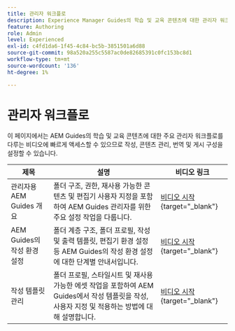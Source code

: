 ```yaml
---
title: 관리자 워크플로
description: Experience Manager Guides의 학습 및 교육 콘텐츠에 대한 관리자 워크플로에 대해 알아봅니다.
feature: Authoring
role: Admin
level: Experienced
exl-id: c4fd1da6-1f45-4c84-bc5b-3851501a6d88
source-git-commit: 98a520a255c5587ac0de82685391c0fc153bc8d1
workflow-type: tm+mt
source-wordcount: '136'
ht-degree: 1%

---
```


# 관리자 워크플로

이 페이지에서는 AEM Guides의 학습 및 교육 콘텐츠에 대한 주요 관리자 워크플로를 다루는 비디오에 빠르게 액세스할 수 있으므로 작성, 콘텐츠 관리, 번역 및 게시 구성을 설정할 수 있습니다.

| 제목 | 설명 | 비디오 링크 |
|-------|-------------|------------|
| 관리자용 AEM Guides 개요 | 폴더 구조, 권한, 재사용 가능한 콘텐츠 및 편집기 사용자 지정을 포함하여 AEM Guides 관리자를 위한 주요 설정 작업을 다룹니다. | [비디오 시작](https://video.tv.adobe.com/v/3469321){target="_blank"} |
| AEM Guides의 작성 환경 설정 | 폴더 계층 구조, 폴더 프로필, 작성 및 출력 템플릿, 편집기 환경 설정 등 AEM Guides의 작성 환경 설정에 대한 단계별 안내서입니다. | [비디오 시작](https://video.tv.adobe.com/v/3469527/learning-content-aem-guides){target="_blank"} |
| 작성 템플릿 관리 | 폴더 프로필, 스타일시트 및 재사용 가능한 에셋 작업을 포함하여 AEM Guides에서 작성 템플릿을 작성, 사용자 지정 및 적용하는 방법에 대해 설명합니다. | [비디오 시작](https://video.tv.adobe.com/v/3469528/aem-guides-learning-content){target="_blank"} |
